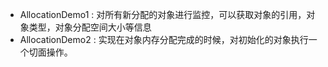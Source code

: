 
* AllocationDemo1 : 对所有新分配的对象进行监控，可以获取对象的引用，对象类型，对象分配空间大小等信息
* AllocationDemo2 : 实现在对象内存分配完成的时候，对初始化的对象执行一个切面操作。